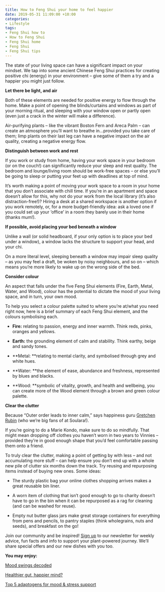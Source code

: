 ```yaml
---
title: How to Feng Shui your home to feel happier
date: 2019-05-31 11:09:00 +10:00
categories:
- Lifestyle
tags:
- Feng Shui how to
- How to Feng Shui
- Feng Shui home
- Feng Shui
- Feng Shui tips
---
```


The state of your living space can have a significant impact on your mindset. We tap into some ancient Chinese Feng Shui practices for creating positive chi (energy) in your environment – give some of them a try and a happier you might just follow.

**Let there be light, and air**

Both of these elements are needed for positive energy to flow through the home. Make a point of opening the blinds/curtains and windows as part of your morning ritual, and sleeping with your window open or partly open (even just a crack in the winter will make a difference).

Air-purifying plants – like the vibrant Boston Fern and Areca Palm – can create an atmosphere you’ll want to breathe in…provided you take care of them; limp plants on their last leg can have a negative impact on the air quality, creating a negative energy flow.

**Distinguish between work and rest**

If you work or study from home, having your work space in your bedroom (or on the couch!) can significantly reduce your sleep and rest quality. The bedroom and lounge/living room should be work-free spaces – or else you’ll be going to sleep or putting your feet up with deadlines at top of mind.

It’s worth making a point of moving your work space to a room in your home that you don’t associate with chill time. If you’re in an apartment and space doesn’t allow for this, why not do your work from the local library (it’s also distraction-free!)? Hiring a desk at a shared workspace is another option if you work remotely, or, for a more budget-friendly idea: ask a loved one if you could set up your ‘office’ in a room they barely use in their home (thanks mum!).

**If possible, avoid placing your bed beneath a window**

Unlike a wall (or solid headboard, if your only option is to place your bed under a window), a window lacks the structure to support your head, and your chi.

On a more literal level, sleeping beneath a window may impair sleep quality – as you may feel a draft, be woken by noisy neighbours, and so on – which means you’re more likely to wake up on the wrong side of the bed.

**Consider colour**

An aspect that falls under the five Feng Shui elements (Fire, Earth, Metal, Water, and Wood), colour has the potential to dictate the mood of your living space, and in turn, your own mood.

To help you select a colour palette suited to where you’re at/what you need right now, here is a brief summary of each Feng Shui element, and the colours symbolising each.

* **Fire:** relating to passion, energy and inner warmth. Think reds, pinks, oranges and yellows.

* **Earth:** the grounding element of calm and stability. Think earthy, beige and sandy tones.

* **Metal: **relating to mental clarity, and symbolised through grey and white hues.

* **Water: **the element of ease, abundance and freshness, represented by blues and blacks.

* **Wood: **symbolic of vitality, growth, and health and wellbeing, you can create more of the Wood element through a brown and green colour palette.

**Clear the clutter**

Because “Outer order leads to inner calm,” says happiness guru [Gretchen Rubin](https://gretchenrubin.com) (who we’re big fans of at Soulara!).

If you’re going to do a Marie Kondo, make sure to do so mindfully. That might mean dropping off clothes you haven’t worn in two years to Vinnies – provided they’re in good enough shape that you’d feel comfortable passing them onto a friend.

To truly clear the clutter, making a point of getting by with less – and not accumulating more stuff – can help ensure you don’t end up with a whole new pile of clutter six months down the track. Try reusing and repurposing items instead of buying new ones. Some ideas:

* The sturdy plastic bag your online clothes shopping arrives makes a great reusable bin liner.

* A worn item of clothing that isn’t good enough to go to charity doesn’t have to go in the bin when it can be repurposed as a rag for cleaning (and can be washed for reuse).

* Empty nut butter glass jars make great storage containers for everything from pens and pencils, to pantry staples (think wholegrains, nuts and seeds), and breakfast on the go!

Join our community and be inspired! [Sign up](https://www.soulara.com.au) to our newsletter for weekly advice, fun facts and info to support your plant-powered journey. We’ll share special offers and our new dishes with you too.

**You may enjoy:**

[Mood swings decoded](https://blog.soulara.com.au/blog/mood-swings-decoded/)

[Healthier gut, happier mind?](https://blog.soulara.com.au/blog/healthier-gut-happier-mind/)

[Top 5 adaptogens for mood & stress support](https://blog.soulara.com.au/blog/top-5-adaptogens-for-mood-and-stress-support/)